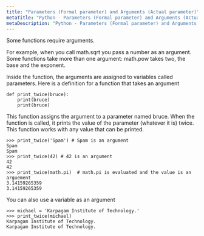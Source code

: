 ```yaml
---
title: "Parameters (Formal parameter) and Arguments (Actual parameter)"
metaTitle: "Python - Parameters (Formal parameter) and Arguments (Actual parameter)"
metaDescription: "Python - Parameters (Formal parameter) and Arguments (Actual parameter)"
---
```


Some functions require arguments. 

For example, when you call math.sqrt you pass a number as an argument. Some functions take more than one argument: math.pow takes two, the base and the exponent. 

Inside the function, the arguments are assigned to variables called parameters. Here is a definition for a function that takes an argument

```
def print_twice(bruce): 
    print(bruce) 
    print(bruce) 
```

This function assigns the argument to a parameter named bruce. When the function is called, it prints the value of the parameter (whatever it is) twice. This function works with any value that can be printed.


```
>>> print_twice('Spam') # Spam is an argument
Spam 
Spam 
>>> print_twice(42) # 42 is an argument
42 
42 
>>> print_twice(math.pi)  # math.pi is evaluated and the value is an arguement
3.14159265359 
3.14159265359
```

You can also use a variable as an argument
```
>>> michael = 'Karpagam Institute of Technology.' 
>>> print_twice(michael) 
Karpagam Institute of Technology. 
Karpagam Institute of Technology.
```

